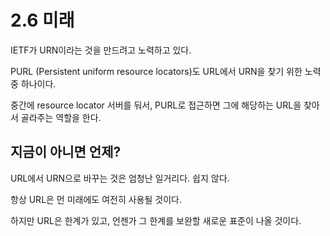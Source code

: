 # 2.6 미래

IETF가 URN이라는 것을 만드려고 노력하고 있다.

PURL (Persistent uniform resource locators)도 URL에서 URN을 찾기 위한 노력 중 하나이다.

중간에 resource locator 서버를 둬서, PURL로 접근하면 그에 해당하는 URL을 찾아서 골라주는 역할을 한다.

## 지금이 아니면 언제?

URL에서 URN으로 바꾸는 것은 엄청난 일거리다. 쉽지 않다.

항상 URL은 먼 미래에도 여전히 사용될 것이다.

하지만 URL은 한계가 있고, 언젠가 그 한계를 보완할 새로운 표준이 나올 것이다.